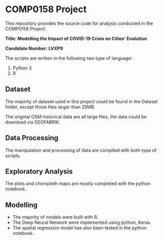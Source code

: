 # COMP0158 Project
This repository provides the source code for analysis conducted in the COMP0158 Project: 

**Title: Modelling the Impact of COVID-19 Crisis on Cities' Evolution**

**Candidate Number: LVXP9**

The scripts are written in the following two type of language: 
  1. Python 3
  2. R

## Dataset
The majority of dataset used in this project could be found in the Dataset folder, except those files larger than 25MB.

The original OSM historical data are all large files, the data could be download via GEOFABRIK.

## Data Processing
The manipulation and processing of data are complted with both type of scripts.

## Exploratory Analysis 
The plots and choropleth maps are mostly completed with the python notebook.

## Modelling
- The majority of models were built with R.
- The Deep Neural Network were implemented using python, Keras.
- The spatial regression model has also been tested in the python notebook.
